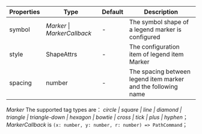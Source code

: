 | Properties | Type                         | Default | Description                                                   |
| ---------- | ---------------------------- | ------- | ------------------------------------------------------------- |
| symbol     | _Marker_ \| _MarkerCallback_ | -       | The symbol shape of a legend marker is configured             |
| style      | ShapeAttrs                   | -       | The configuration item of legend item Marker                  |
| spacing    | number                       | -       | The spacing between legend item marker and the following name |

_Marker_ The supported tag types are： _circle | square | line | diamond | triangle | triangle-down | hexagon | bowtie | cross | tick | plus | hyphen_；
_MarkerCallback_ is `(x: number, y: number, r: number) => PathCommand`；
